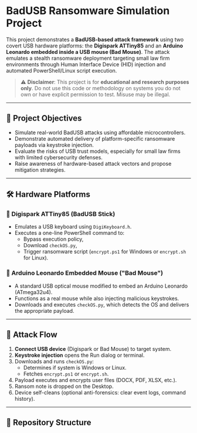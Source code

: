 # BadUSB Ransomware Simulation Project

This project demonstrates a **BadUSB-based attack framework** using two covert USB hardware platforms: the **Digispark ATTiny85** and an **Arduino Leonardo embedded inside a USB mouse (Bad Mouse)**. The attack emulates a stealth ransomware deployment targeting small law firm environments through Human Interface Device (HID) injection and automated PowerShell/Linux script execution.

> ⚠️ **Disclaimer**: This project is for **educational and research purposes only**. Do not use this code or methodology on systems you do not own or have explicit permission to test. Misuse may be illegal.

---

## 📌 Project Objectives

- Simulate real-world BadUSB attacks using affordable microcontrollers.
- Demonstrate automated delivery of platform-specific ransomware payloads via keystroke injection.
- Evaluate the risks of USB trust models, especially for small law firms with limited cybersecurity defenses.
- Raise awareness of hardware-based attack vectors and propose mitigation strategies.

---

## 🛠️ Hardware Platforms

### 🔹 Digispark ATTiny85 (BadUSB Stick)
- Emulates a USB keyboard using `DigiKeyboard.h`.
- Executes a one-line PowerShell command to:
  - Bypass execution policy,
  - Download `checkOS.py`,
  - Trigger ransomware script (`encrypt.ps1` for Windows or `encrypt.sh` for Linux).

### 🔹 Arduino Leonardo Embedded Mouse ("Bad Mouse")
- A standard USB optical mouse modified to embed an Arduino Leonardo (ATmega32u4).
- Functions as a real mouse while also injecting malicious keystrokes.
- Downloads and executes `checkOS.py`, which detects the OS and delivers the appropriate payload.

---

## 🧪 Attack Flow

1. **Connect USB device** (Digispark or Bad Mouse) to target system.
2. **Keystroke injection** opens the Run dialog or terminal.
3. Downloads and runs `checkOS.py`:
   - Determines if system is Windows or Linux.
   - Fetches `encrypt.ps1` or `encrypt.sh`.
4. Payload executes and encrypts user files (DOCX, PDF, XLSX, etc.).
5. Ransom note is dropped on the Desktop.
6. Device self-cleans (optional anti-forensics: clear event logs, command history).

---

## 📁 Repository Structure

